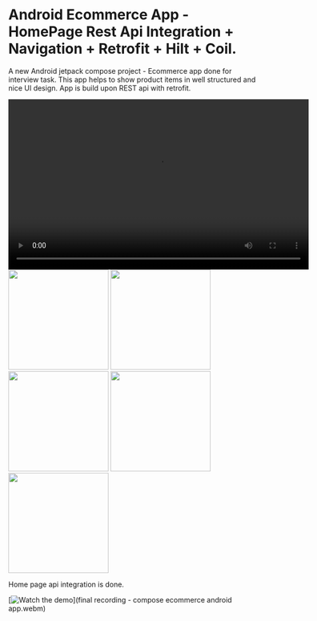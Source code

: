 # Android Ecommerce App - HomePage Rest Api Integration + Navigation + Retrofit + Hilt + Coil.
A new Android jetpack compose project - Ecommerce app done for interview task. This app helps to show product items in well structured and nice UI design. App is build upon REST api with retrofit.

<video src="final recording - compose ecommerce android app.webm" controls width="600" height="340">
  Your browser does not support the video tag.
</video>


<img src="https://github.com/user-attachments/assets/e003fb86-4031-42d4-bfe2-544330c02e84" width="200" height="auto" />
<img src="https://github.com/user-attachments/assets/6c0046bc-7ab5-4897-8f8b-4fabb1dbc90d" width="200" height="auto" />
<img src="https://github.com/user-attachments/assets/1d54bb8c-adc1-4462-884b-f892a9653af3" width="200" height="auto" />
<img src="https://github.com/user-attachments/assets/cfb741d9-42a7-46e7-801e-f7328d258f2a" width="200" height="auto" />
<img src="https://github.com/user-attachments/assets/4fc5daef-0fd0-4860-9425-e088a75d0218" width="200" height="auto" />

Home page api integration is done.


[![Watch the demo](https://github.com/user-attachments/assets/6c0046bc-7ab5-4897-8f8b-4fabb1dbc90d)](final recording - compose ecommerce android app.webm)

